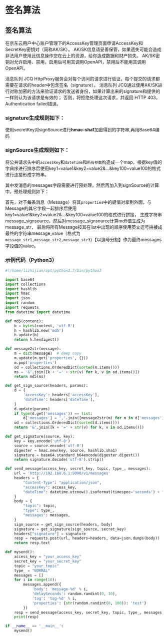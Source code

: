 # 签名算法

## 签名算法

在京东云用户中心账户管理下的AccessKey管理页面申请AccessKey和SecretKey密钥对（简称AK/SK）。
AK/SK信息请妥善保管，如果遗失可能会造成非法用户使用此信息操作您在云上的资源，给你造成数据和财产损失。
AK/SK密钥对允许启用、禁用，启用后可用其调用OpenAPI，禁用后不能用其调用OpenAPI。

消息队列 JCQ HttpProxy服务会对每个访问的请求进行验证，每个提交的请求都需要在请求的header中包含签名（signature）。
消息队列 JCQ通过使用AK/SK进行对称加密的方法来验证请求的发送者身份，如果计算出来的signature和提供的一样则认为该请求是有效的；
否则，将拒绝处理这次请求，并返回 HTTP 403，Authentication failed错误。

### signature生成规则如下：

使用secretKey对signSource进行**hmac-sha1**加密得到的字符串,再用Base64编码

### signSource生成规则如下：

将公共请求头中的`accessKey`和`dateTime`和`所有参数`构造成一个map，根据key值的字典序进行排序后使用key1=value1&key2=value2&...&key100=value100的格式进行连接形成字符串。

其中发消息的messages字段需要进行预处理，然后再加入到signSource的计算中。预处理规则如下：

首先，对于每条消息（Message）将其`properties`中的键值对拿到外面，与Message的其它字段一起排序后使用key1=value1&key2=value2&...&key100=value100的格式进行拼接，
生成字符串message_signsource，然后对message_signsource计算md5值生成为message_str，
最后将所有Message按其在list中出现的顺序使用英文逗号拼接成最终的字符串message_value（格式为`message_str1,message_str2,message_str3`）【以逗号分割】作为最终messages字段值的value。

### 示例代码（Python3）

```python
#!/home/lizhijian/opt/python3.7/bin/python3

import base64
import collections
import hashlib
import hmac
import json
import random
import requests
from datetime import datetime

def md5(content):
    b = bytes(content, 'utf-8')
    h = hashlib.new('md5')
    h.update(b)
    return h.hexdigest()

def message2str(message):
    m = dict(message)  # deep copy
    m.update(m.get('properties', {}))
    m.pop('properties')
    od = collections.OrderedDict(sorted(m.items()))
    ms = '&'.join([k + '=' + str(v) for k, v in od.items()])
    return md5(ms)

def get_sign_source(headers, params):
    d = {
        'accessKey': headers['accessKey'],
        'dateTime': headers['dateTime'],
    }
    d.update(params)
    if type(d.get('messages')) == list:
        d['messages'] = ','.join([message2str(m) for m in d['messages']])
    od = collections.OrderedDict(sorted(d.items()))
    return '&'.join([k + '=' + str(v) for k, v in od.items()])

def get_signature(source, key):
    key = key.encode('utf-8')
    source = source.encode('utf-8')
    digester = hmac.new(key, source, hashlib.sha1)
    signature = base64.standard_b64encode(digester.digest())
    return signature.decode('utf-8').strip()

def send_message(access_key, secret_key, topic, type_, messages):
    url = 'http://192.168.6.1:9090/v1/messages'
    headers = {
        "Content-Type": "application/json",
        "accessKey": access_key,
        "dateTime": datetime.utcnow().isoformat(timespec='seconds') + "Z",
    }
    body = {
        "topic": topic,
        "type": type_,
        "messages": messages,
    }
    sign_source = get_sign_source(headers, body)
    signature = get_signature(sign_source, secret_key)
    headers["signature"] = signature
    resp = requests.post(url, headers=headers, data=json.dumps(body))
    return resp.text

def mysend():
    access_key = "your_access_key"
    secret_key = "your_secret_key"
    topic = "your_topic"
    type_ = "NORMAL"
    messages = []
    for i in range(10):
        messages.append({
            'body': 'message-%d' % i,
            'delaySeconds': random.randint(0, 10),
            'tag': 'tag-%d' % i,
            'properties': {str(random.randint(0, 100)): 'test'}
        })
    resp = send_message(access_key, secret_key, topic, type_, messages)
    print(resp)

if __name__ == '__main__':
    mysend()
```
